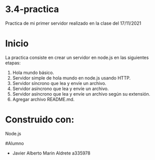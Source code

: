 # 3.4-practica

Practica de mi primer servidor realizado en la clase del 17/11/2021 

# Inicio
La practica consiste en crear un servidor en node.js en las siguientes etapas:

1) Hola mundo básico.
2) Servidor simple de hola mundo en node.js usando HTTP.
3) Servidor síncrono que lea y envíe un archivo.
4) Servidor asíncrono que lea y envíe un archivo.
5) Servidor asíncrono que lea y envíe un archivo según su extensión.
6) Agregar archivo README.md.

# Construido con:
Node.js

#Alumno
* Javier Alberto Marin Aldrete a335978

